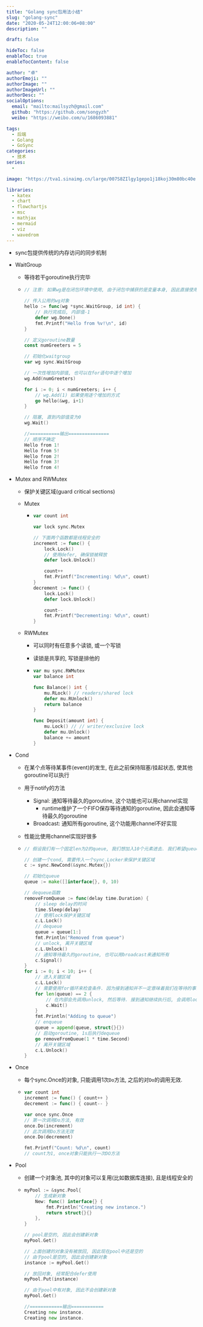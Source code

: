 ```yaml
---
title: "Golang sync包用法小结"
slug: "golang-sync"
date: "2020-05-24T12:00:06+08:00"
description: ""

draft: false

hideToc: false
enableToc: true
enableTocContent: false

author: "卓"
authorEmoji: ""
authorImage: ""
authorImageUrl: ""
authorDesc: ""
socialOptions:
  email: "mailto:mailsyzh@gmail.com"
  github: "https://github.com/songyzh"
  weibo: "https://weibo.com/u/1686093881"

tags:
  - 后端
  - Golang
  - GoSync
categories:
  - 技术
series:
  -

image: "https://tva1.sinaimg.cn/large/007S8ZIlgy1gepo1j18koj30m80bc40e.jpg"

libraries:
  - katex
  - chart
  - flowchartjs
  - msc
  - mathjax
  - mermaid
  - viz
  - wavedrom
---
```


-   sync包提供传统的内存访问的同步机制

-   WaitGroup

    -   等待若干goroutine执行完毕

    -   ```go
        // 注意: 如果wg是在闭包环境中使用, 由于闭包中捕获的是变量本身, 因此直接使用wg变量即可. 但如果是下面代码这样, 作为函数的参数调用, 则需要传引用来保证使用的是同一个wg

        // 传入公用的wg对象
        hello := func(wg *sync.WaitGroup, id int) {
            // 执行完成后, 内部值-1
            defer wg.Done()
            fmt.Printf("Hello from %v!\n", id)
        }

        // 定义goroutine数量
        const numGreeters = 5

        // 初始化waitgroup
        var wg sync.WaitGroup

        // 一次性增加内部值, 也可以在for语句中逐个增加
        wg.Add(numGreeters)

        for i := 0; i < numGreeters; i++ {
            // wg.Add(1) 如果使用逐个增加的方式
            go hello(&wg, i+1)
        }

        // 阻塞, 直到内部值变为0
        wg.Wait()

        //===========输出===============
        // 顺序不确定
        Hello from 1!
        Hello from 5!
        Hello from 2!
        Hello from 3!
        Hello from 4!
        ```

-   Mutex and RWMutex

    -   保护关键区域(guard critical sections)

    -   Mutex

        -   ```go
            var count int

            var lock sync.Mutex

            // 下面两个函数都是线程安全的
            increment := func() {
                lock.Lock()
                // 使用defer, 确保锁被释放
                defer lock.Unlock()

                count++
                fmt.Printf("Incrementing: %d\n", count)
            }
            decrement := func() {
                lock.Lock()
                defer lock.Unlock()

                count--
                fmt.Printf("Decrementing: %d\n", count)
            }
            ```

    -   RWMutex

        -   可以同时有任意多个读锁, 或一个写锁

        -   读锁是共享的, 写锁是排他的

        -   ```go
            var mu sync.RWMutex
            var balance int

            func Balance() int {
                mu.RLock() // readers/shared lock
                defer mu.RUnlock()
                return balance
            }

            func Deposit(amount int) {
                mu.Lock() // // writer/exclusive lock
                defer mu.Unlock()
                balance += amount
            }
            ```

-   Cond

    -   在某个点等待某事件(event)的发生, 在此之前保持阻塞/挂起状态, 使其他goroutine可以执行

    -   用于notify的方法

        -   Signal: 通知等待最久的goroutine, 这个功能也可以用channel实现
            -   runtime维护了一个FIFO保存等待通知的goroutine, 因此会通知等待最久的goroutine
        -   Broadcast: 通知所有goroutine, 这个功能用channel不好实现

    -   性能比使用channel实现好很多

    -   ```go
        // 假设我们有一个固定len为2的queue, 我们想加入10个元素进去. 我们希望queue一有多余的空间, 就能通知我们, 让我们插入新的元素

        // 创建一个cond, 需要传入一个sync.Locker来保护关键区域
        c := sync.NewCond(&sync.Mutex{})

        // 初始化queue
        queue := make([]interface{}, 0, 10)

        // dequeue函数
        removeFromQueue := func(delay time.Duration) {
            // sleep delay的时间
            time.Sleep(delay)
            // 使用lock保护关键区域
            c.L.Lock()
            // dequeue
            queue = queue[1:]
            fmt.Println("Removed from queue")
            // unlock, 离开关键区域
            c.L.Unlock()
            // 通知等待最久的goroutine, 也可以用broadcast来通知所有
            c.Signal()
        }
        for i := 0; i < 10; i++ {
            // 进入关键区域
            c.L.Lock()
            // 需要使用for循环来检查条件. 因为接到通知并不一定意味着我们在等待的事情已经发生, 所以需要再次检查条件
            for len(queue) == 2 {
                // 在内部会先调用unlock, 然后等待. 接到通知继续执行后, 会调用lock
                c.Wait()
            }
            fmt.Println("Adding to queue")
            // enqueue
            queue = append(queue, struct{}{})
            // 启动goroutine, 1s后执行dequeue
            go removeFromQueue(1 * time.Second)
            // 离开关键区域
            c.L.Unlock()
        }
        ```

-   Once

    -   每个sync.Once的对象, 只能调用1次`Do`方法, 之后的对`Do`的调用无效.

    -   ```go
        var count int
        increment := func() { count++ }
        decrement := func() { count-- }

        var once sync.Once
        // 第一次调用Do方法, 有效
        once.Do(increment)
        // 此次调用Do方法无效
        once.Do(decrement)

        fmt.Printf("Count: %d\n", count)
        // count为1, once对象只能执行一次DO方法
        ```

-   Pool

    -   创建一个对象池, 其中的对象可以复用(比如数据库连接), 且是线程安全的

    -   ```go
        myPool := &sync.Pool{
            // 生成新对象
            New: func() interface{} {
                fmt.Println("Creating new instance.")
                return struct{}{}
            },
        }

        // pool是空的, 因此会创建新对象
        myPool.Get()

        // 上面创建的对象没有被放回, 因此现在pool中还是空的
        // 由于pool是空的, 因此会创建新对象
        instance := myPool.Get()

        // 放回对象, 经常配合defer使用
        myPool.Put(instance)

        // 由于pool中有对象, 因此不会创建新对象
        myPool.Get()

        //============输出============
        Creating new instance.
        Creating new instance.
        ```